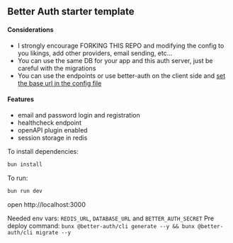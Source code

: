 ## Better Auth starter template

#### Considerations
- I strongly encourage FORKING THIS REPO and modifying the config to you likings, add other providers,
 email sending, etc...
- You can use the same DB for your app and this auth server, just be careful with the migrations
- You can use the endpoints or use better-auth on the client side and [set the base url in the config file](https://www.better-auth.com/docs/installation#create-client-instance)

#### Features
- email and password login and registration
- healthcheck endpoint
- openAPI plugin enabled
- session storage in redis

To install dependencies:
```sh
bun install
```

To run:
```sh
bun run dev
```

open http://localhost:3000


Needed env vars: `REDIS_URL`, `DATABASE_URL` and `BETTER_AUTH_SECRET`
Pre deploy command: `bunx @better-auth/cli generate --y && bunx @better-auth/cli migrate --y`